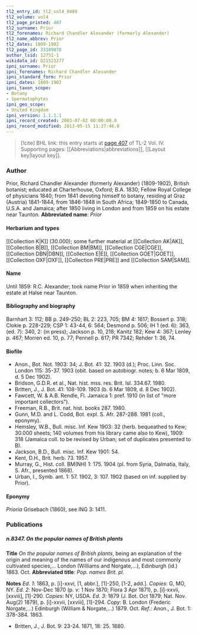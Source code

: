 ```yaml
---
tl2_entry_id: tl2_vol4_0489
tl2_volume: vol4
tl2_page_printed: 407
tl2_surname: Prior
tl2_forenames: Richard Chandler Alexander (formerly Alexander)
tl2_name_abbrev: Prior
tl2_dates: 1809-1902
tl2_page_id: 33189878
author_lsid: 12751-1
wikidata_id: Q21523277
ipni_surname: Prior
ipni_forenames: Richard Chandler Alexander
ipni_standard_form: Prior
ipni_dates: 1809-1902
ipni_taxon_scope: 
- Botany
- Spermatophytes
ipni_geo_scope: 
- United Kingdom
ipni_version: 1.1.1.1
ipni_record_created: 2003-07-02 00:00:00.0
ipni_record_modified: 2013-05-15 11:27:46.0
---
```



> [!cite] BHL link: this entry starts at [page 407](https://www.biodiversitylibrary.org/page/33189878) of TL-2 Vol. IV.
> Supporting pages: [[Abbreviations|abbreviations]], [[Layout key|layout key]].

### Author

Prior, Richard Chandler Alexander (formerly Alexander) (1809-1902), British botanist; educated at Charterhouse, Oxford; B.A. 1830; Fellow Royal College of physicians 1840; from 1841 devoting himself to botany, residing at Graz (Austria) 1841-1844, from 1846-1848 in South Africa; 1849-1850 to Canada, U.S.A. and Jamaica; after 1850 living in London and from 1859 on his estate near Taunton. 
**Abbreviated name**: *Prior*

#### Herbarium and types

[[Collection K|K]] (30.000); some further material at [[Collection AK|AK]], [[Collection B|B]], [[Collection BM|BM]], [[Collection CGE|CGE]], [[Collection DBN|DBN]], [[Collection E|E]], [[Collection GOET|GOET]], [[Collection OXF|OXF]], [[Collection PRE|PRE]] and [[Collection SAM|SAM]].

#### Name

Until 1859: R.C. Alexander; took name Prior in 1859 when inheriting the estate at Halse near Taunton.

#### Bibliography and biography

Barnhart 3: 112; BB p. 249-250; BL 2: 223, 705; BM 4: 1617; Bossert p. 318; Clokie p. 228-229; CSP 1: 43-44, 6: 564; Desmond p. 506; IH 1 (ed. 6): 363, (ed. 7): 340, 2: (in press); Jackson p. 10, 218; Kanitz 182; Kew 4: 367; Lenley p. 467; Morren ed. 10, p. 77; Pennell p. 617; PR 7342; Rehder 1: 36, 74.

#### Biofile

- Anon., Bot. Not. 1903: 34; J. Bot. 41: 32. 1903 (d.); Proc. Linn. Soc. London 115: 35-37. 1903 (obit. based on autobiogr. notes; b. 6 Mar 1809, d. 5 Dec 1902).
- Bridson, G.D.R. et al., Nat. hist. mss. res. Brit. Isl. 334.67. 1980.
- Britten, J., J. Bot. 41: 108-109. 1903 (b. 6 Mar 1809, d. 8 Dec 1902).
- Fawcett, W. & A.B. Rendle, Fl. Jamaica 1: pref. 1910 (in list of "more important collectors").
- Freeman, R.B., Brit. nat. hist. books 287. 1980.
- Gunn, M.D. and L. Codd, Bot. expl. S. Afr. 287-288. 1981 (coll., eponymy).
- Hemsley, W.B., Bull. misc. Inf. Kew 1903: 32 (herb. bequeathed to Kew; 30.000 sheets; 140 volumes from his library came also to Kew), 1909: 318 (Jamaica coll. to be revised by Urban; set of duplicates presented to B).
- Jackson, B.D., Bull. misc. Inf. Kew 1901: 54.
- Kent, D.H., Brit. herb. 73. 1957.
- Murray, G., Hist. coll. BM(NH) 1: 175. 1904 (pl. from Syria, Dalmatia, Italy, S. Afr., presented 1868).
- Urban, I., Symb. ant. 1: 57. 1902, 3: 107. 1902 (based on inf. supplied by Prior).

#### Eponymy

*Prioria* Grisebach (1860), see ING 3: 1411.

### Publications

##### n.8347. On the popular names of British plants

**Title**
*On the popular names of British plants*, being an explanation of the origin and meaning of the names of our indigenous and most commonly cultivated species,... London (Williams and Norgate,...), Edinburgh (id.) 1863. Oct.
**Abbreviated title**: *Pop. names Brit. pl.*

**Notes**
*Ed. 1*: 1863, p. \[i\]-xxvi, \[1, abbr.\], \[1\]-250, \[1-2, add.\]. *Copies*: G, MO, NY.
*Ed. 2*: Nov-Dec 1870 (p. v: 1 Nov 1870; Flora 3 Apr 1871), p. \[i\]-xxvii, \[xxviii\], \[1\]-290.
*Copies*: NY, USDA.
*Ed. 3*: 1879 (J. Bot. Oct 1879; Nat. Nov. Aug(2) 1879), p. \[i\]-xxvii, \[xxviii\], \[1\]-294.
*Copy*: B. London (Frederic Norgate,...) Edinburgh (William & Norgate,...) 1879. Oct.
*Ref*.: Anon., J. Bot. 1: 378-384. 1863.
- Britten, J., J. Bot. 9: 23-24. 1871, 18: 25. 1880.

